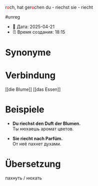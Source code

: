 r<span style="color:red">o</span>ch, hat ger<span style="color:red">o</span>chen
du - riechst
sie - riecht

#unreg
- 📍 Дата: 2025-04-21
- ⏰ Время создания: 18:15
# Synonyme

# Verbindung
[[die Blume]]
[[das Essen]]

# Beispiele
- **Du riechst den Duft der Blumen.**  
    Ты нюхаешь аромат цветов.
    
- **Sie riecht nach Parfüm.**  
    От неё пахнет духами.
# Übersetzung
пахнуть / нюхать